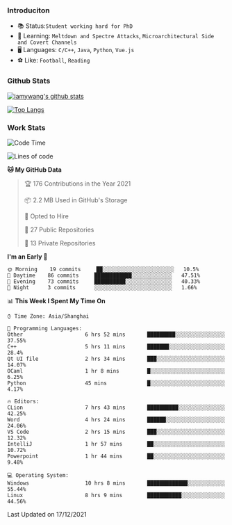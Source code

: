 ### Introduciton

- 📚 Status:`Student working hard for PhD`
- 🔎 Learning: `Meltdown and Spectre Attacks`, `Microarchitectural Side and Covert Channels`
- 🖥️ Languages: `C/C++`, `Java`, `Python`, `Vue.js`
- ⚽ Like: `Football`, `Reading`

### Github Stats

[![iamywang's github stats](https://github-readme-stats.vercel.app/api?username=iamywang&count_private=true&show_icons=true)]()

[![Top Langs](https://github-readme-stats.vercel.app/api/top-langs/?username=iamywang&layout=compact)]()

### Work Stats

<!--START_SECTION:waka-->
![Code Time](http://img.shields.io/badge/Code%20Time-34%20hrs%201%20min-blue)

![Lines of code](https://img.shields.io/badge/From%20Hello%20World%20I%27ve%20Written-539%20Thousand%20lines%20of%20code-blue)

**🐱 My GitHub Data** 

> 🏆 176 Contributions in the Year 2021
 > 
> 📦 2.2 MB Used in GitHub's Storage 
 > 
> 💼 Opted to Hire
 > 
> 📜 27 Public Repositories 
 > 
> 🔑 13 Private Repositories  
 > 
**I'm an Early 🐤** 

```text
🌞 Morning    19 commits     ██░░░░░░░░░░░░░░░░░░░░░░░   10.5% 
🌆 Daytime    86 commits     ████████████░░░░░░░░░░░░░   47.51% 
🌃 Evening    73 commits     ██████████░░░░░░░░░░░░░░░   40.33% 
🌙 Night      3 commits      ░░░░░░░░░░░░░░░░░░░░░░░░░   1.66%

```


📊 **This Week I Spent My Time On** 

```text
⌚︎ Time Zone: Asia/Shanghai

💬 Programming Languages: 
Other                    6 hrs 52 mins       █████████░░░░░░░░░░░░░░░░   37.55% 
C++                      5 hrs 11 mins       ███████░░░░░░░░░░░░░░░░░░   28.4% 
Qt UI file               2 hrs 34 mins       ███░░░░░░░░░░░░░░░░░░░░░░   14.07% 
OCaml                    1 hr 8 mins         █░░░░░░░░░░░░░░░░░░░░░░░░   6.25% 
Python                   45 mins             █░░░░░░░░░░░░░░░░░░░░░░░░   4.17%

🔥 Editors: 
CLion                    7 hrs 43 mins       ██████████░░░░░░░░░░░░░░░   42.25% 
Word                     4 hrs 24 mins       ██████░░░░░░░░░░░░░░░░░░░   24.06% 
VS Code                  2 hrs 15 mins       ███░░░░░░░░░░░░░░░░░░░░░░   12.32% 
IntelliJ                 1 hr 57 mins        ██░░░░░░░░░░░░░░░░░░░░░░░   10.72% 
Powerpoint               1 hr 44 mins        ██░░░░░░░░░░░░░░░░░░░░░░░   9.48%

💻 Operating System: 
Windows                  10 hrs 8 mins       █████████████░░░░░░░░░░░░   55.44% 
Linux                    8 hrs 9 mins        ███████████░░░░░░░░░░░░░░   44.56%

```


 Last Updated on 17/12/2021
<!--END_SECTION:waka-->

